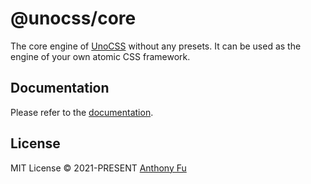 # @unocss/core

The core engine of [UnoCSS](https://github.com/unocss/unocss) without any presets. It can be used as the engine of your own atomic CSS framework.

## Documentation

Please refer to the [documentation](https://unocss.dev/tools/core).

## License

MIT License &copy; 2021-PRESENT [Anthony Fu](https://github.com/antfu)

